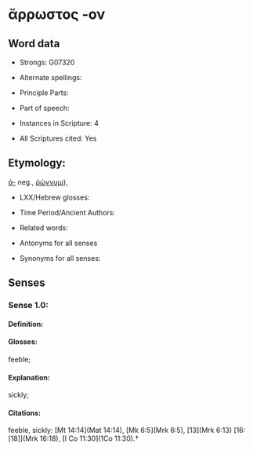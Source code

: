 # ἄρρωστος -ον

<!-- Status: S2=NeedsEdits -->
<!-- Lexica used for edits:   -->

## Word data

* Strongs: G07320

* Alternate spellings:



* Principle Parts: 


* Part of speech: 


* Instances in Scripture: 4

* All Scriptures cited: Yes

## Etymology: 

[ἀ-]() neg., [ῥώννυμι]()),

* LXX/Hebrew glosses: 


* Time Period/Ancient Authors: 


* Related words: 

* Antonyms for all senses

* Synonyms for all senses: 


## Senses 


### Sense  1.0: 

#### Definition: 

#### Glosses: 

feeble; 

#### Explanation: 

sickly; 

#### Citations: 

feeble, sickly: [Mt 14:14](Mat 14:14), [Mk 6:5](Mrk 6:5), [13](Mrk 6:13) [16:[18]](Mrk 16:18), [I Co 11:30](1Co 11:30).†
